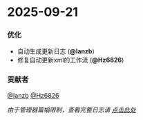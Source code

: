 # 2025-09-21
### 优化
- 自动生成更新日志 (__@Ianzb__)
- 修复自动更新xml的工作流 (__@Hz6826__)

### 贡献者
[@Ianzb](https://github.com/Ianzb)
[@Hz6826](https://github.com/Hz6826)

*由于管理器篇幅限制，查看完整日志请 [点击此处](https://github.com/Ianzb/MiNavBarImmerse/blob/main/changelog-full.md)*
